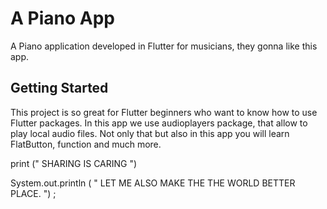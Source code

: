 # A Piano App

A Piano application developed in Flutter for musicians, they gonna like this app.

## Getting Started

This project is so great for Flutter beginners who want to know how to use Flutter packages. In this app we use audioplayers package, that allow to play local audio files. Not only that but also in this app you will learn FlatButton, function and much more.

print (" SHARING IS CARING ")

System.out.println ( " LET ME ALSO MAKE THE THE WORLD BETTER PLACE. ") ;

